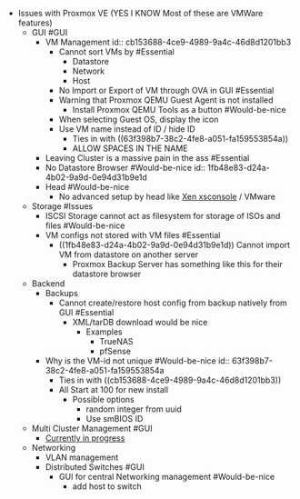 - Issues with Proxmox VE (YES I KNOW Most of these are VMWare features)
	- GUI #GUI
		- VM Management
		  id:: cb153688-4ce9-4989-9a4c-46d8d1201bb3
			- Cannot sort VMs by #Essential
				- Datastore
				- Network
				- Host
			- No Import or Export of VM through OVA in GUI #Essential
			- Warning that Proxmox QEMU Guest Agent is not installed
				- Install Proxmox QEMU Tools as a button #Would-be-nice
			- When selecting Guest OS, display the icon
			- Use VM name instead of ID / hide ID
				- Ties in with ((63f398b7-38c2-4fe8-a051-fa159553854a))
				- ALLOW SPACES IN THE NAME
		- Leaving Cluster is a massive pain in the ass #Essential
		- No Datastore Browser #Would-be-nice
		  id:: 1fb48e83-d24a-4b02-9a9d-0e94d31b9e1d
		- Head #Would-be-nice
			- No advanced setup by head like [Xen xsconsole](https://github.com/xcp-ng/xcp) / VMware
	- Storage #Issues
		- ISCSI Storage cannot act as filesystem for storage of ISOs and files #Would-be-nice
		- VM configs not stored with VM files #Essential
			- ((1fb48e83-d24a-4b02-9a9d-0e94d31b9e1d)) Cannot import VM from datastore on another server
				- Proxmox Backup Server has something like this for their datastore browser
	- Backend
		- Backups
			- Cannot create/restore host config from backup natively from GUI #Essential
				- XML/tarDB download would be nice
					- Examples
						- TrueNAS
						- pfSense
		- Why is the VM-id not unique #Would-be-nice
		  id:: 63f398b7-38c2-4fe8-a051-fa159553854a
			- Ties in with ((cb153688-4ce9-4989-9a4c-46d8d1201bb3))
			- All Start at 100 for new install
				- Possible options
					- random integer from uuid
					- Use smBIOS ID
	- Multi Cluster Management #GUI
		- [Currently in progress](https://pve.proxmox.com/wiki/Roadmap#Roadmap)
	- Networking
		- VLAN management
		- Distributed Switches #GUI
			- GUI for central Networking management #Would-be-nice
				- add host to switch